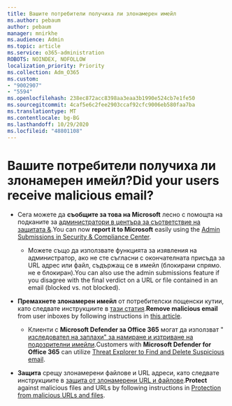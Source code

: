 ```yaml
---
title: Вашите потребители получиха ли злонамерен имейл
ms.author: pebaum
author: pebaum
manager: mnirkhe
ms.audience: Admin
ms.topic: article
ms.service: o365-administration
ROBOTS: NOINDEX, NOFOLLOW
localization_priority: Priority
ms.collection: Adm_O365
ms.custom:
- "9002907"
- "5594"
ms.openlocfilehash: 238ec872acc8398aa3eaa3b1990e524cb7e1fe50
ms.sourcegitcommit: 4caf5e6c2fee2903ccaf92cfc9006eb580faa7ba
ms.translationtype: MT
ms.contentlocale: bg-BG
ms.lasthandoff: 10/29/2020
ms.locfileid: "48801108"
---
```

# <a name="did-your-users-receive-malicious-email"></a><span data-ttu-id="651eb-102">Вашите потребители получиха ли злонамерен имейл?</span><span class="sxs-lookup"><span data-stu-id="651eb-102">Did your users receive malicious email?</span></span>

- <span data-ttu-id="651eb-103">Сега можете да **съобщите за това на Microsoft** лесно с помощта на подканите за [администратори в центъра за съответствие на защитата &](https://protection.office.com/reportsubmission).</span><span class="sxs-lookup"><span data-stu-id="651eb-103">You can now **report it to Microsoft** easily using the [Admin Submissions in Security & Compliance Center](https://protection.office.com/reportsubmission).</span></span> 

    - <span data-ttu-id="651eb-104">Можете също да използвате функцията за изявления на администратор, ако не сте съгласни с окончателната присъда за URL адрес или файл, съдържащ се в имейл (блокирани спрямо. не е блокиран).</span><span class="sxs-lookup"><span data-stu-id="651eb-104">You can also use the admin submissions feature if you disagree with the final verdict on a URL or file contained in an email (blocked vs. not blocked).</span></span>

- <span data-ttu-id="651eb-105">**Премахнете злонамерен имейл** от потребителски пощенски кутии, като следвате инструкциите в [тази статия](https://docs.microsoft.com/microsoft-365/compliance/search-for-and-delete-messages-in-your-organization?view=o365-worldwide#more-information).</span><span class="sxs-lookup"><span data-stu-id="651eb-105">**Remove malicious email** from user inboxes by following instructions in [this article](https://docs.microsoft.com/microsoft-365/compliance/search-for-and-delete-messages-in-your-organization?view=o365-worldwide#more-information).</span></span> 

    - <span data-ttu-id="651eb-106">Клиенти с **Microsoft Defender за Office 365** могат да използват " [изследовател на заплахи" за намиране и изтриване на подозрителни имейли](https://docs.microsoft.com/microsoft-365/security/office-365-security/investigate-malicious-email-that-was-delivered?view=o365-worldwide#find-and-delete-suspicious-email-that-was-delivered).</span><span class="sxs-lookup"><span data-stu-id="651eb-106">Customers with **Microsoft Defender for Office 365** can utilize [Threat Explorer to Find and Delete Suspicious email](https://docs.microsoft.com/microsoft-365/security/office-365-security/investigate-malicious-email-that-was-delivered?view=o365-worldwide#find-and-delete-suspicious-email-that-was-delivered).</span></span>

- <span data-ttu-id="651eb-107">**Защита** срещу злонамерени файлове и URL адреси, като следвате инструкциите в [защита от злонамерени URL и файлове](https://docs.microsoft.com/microsoft-365/security/office-365-security/protect-against-threats?view=o365-worldwide#part-2---protection-from-malicious-urls-and-files).</span><span class="sxs-lookup"><span data-stu-id="651eb-107">**Protect** against malicious files and URLs by following instructions in [Protection from malicious URLs and files](https://docs.microsoft.com/microsoft-365/security/office-365-security/protect-against-threats?view=o365-worldwide#part-2---protection-from-malicious-urls-and-files).</span></span>
